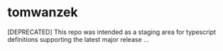 # tomwanzek
[DEPRECATED] This repo was intended as a staging area for typescript definitions supporting the latest major release …
